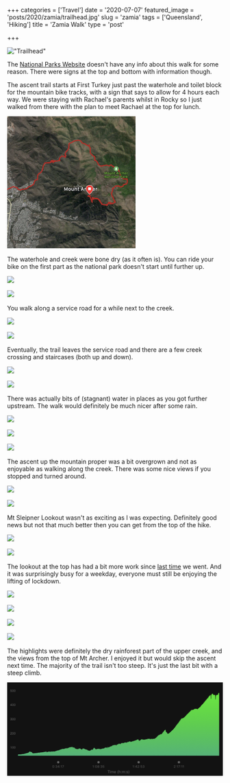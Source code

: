 +++
categories = ['Travel']
date = '2020-07-07'
featured_image = 'posts/2020/zamia/trailhead.jpg'
slug = 'zamia'
tags = ['Queensland', 'Hiking']
title = 'Zamia Walk'
type = 'post'

+++

!["Trailhead"](trailhead.jpg)

The [National Parks Website](https://parks.des.qld.gov.au/parks/mount-archer/about) doesn't have any info about this walk for some reason. There were signs at the top and bottom with information though.

The ascent trail starts at First Turkey just past the waterhole and toilet block for the mountain bike tracks, with a sign that says to allow for 4 hours each way. We were staying with Rachael's parents whilst in Rocky so I just walked from there with the plan to meet Rachael at the top for lunch.

![](map.png)

The waterhole and creek were bone dry (as it often is). You can ride your bike on the first part as the national park doesn't start until further up.

![](20200707_075638.jpg)

![](20200707_075648.jpg)

You walk along a service road for a while next to the creek.

![](20200707_082255.jpg)

![](20200707_082327.jpg)

Eventually, the trail leaves the service road and there are a few creek crossing and staircases (both up and down).

![](20200707_083131.jpg)

![](20200707_083325.jpg)

There was actually bits of (stagnant) water in places as you got further upstream. The walk would definitely be much nicer after some rain.

![](20200707_084344.jpg)

![](20200707_084503.jpg)

![](20200707_085833.jpg)

The ascent up the mountain proper was a bit overgrown and not as enjoyable as walking along the creek. There was some nice views if you stopped and turned around.

![](20200707_092205.jpg)

![](20200707_092350.jpg)

Mt Sleipner Lookout wasn't as exciting as I was expecting. Definitely good news but not that much better then you can get from the top of the hike.

![](20200707_095547.jpg)

![](20200707_101740.jpg)

The lookout at the top has had a bit more work since [last time](/posts/2018/rocky-again/) we went. And it was surprisingly busy for a weekday, everyone must still be enjoying the lifting of lockdown.

![](20200707_103819.jpg)

![](20200707_105228.jpg)

![](20200707_113316.jpg)

![](20200707_120751.jpg)

The highlights were definitely the dry rainforest part of the upper creek, and the views from the top of Mt Archer. I enjoyed it but would skip the ascent next time. The majority of the trail isn't too steep. It's just the last bit with a steep climb.

![](elevation.png)
